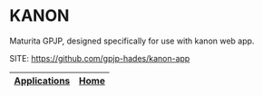 # KANON
 
 Maturita GPJP, designed specifically for use with kanon web app.
 
 SITE: https://github.com/gpjp-hades/kanon-app

 | [Applications](https://portable-linux-apps.github.io/apps.html) | [Home](https://portable-linux-apps.github.io)
 | --- | --- |

